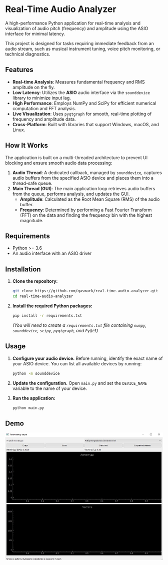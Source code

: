 # Real-Time Audio Analyzer

A high-performance Python application for real-time analysis and visualization of audio pitch (frequency) and amplitude using the ASIO interface for minimal latency.

This project is designed for tasks requiring immediate feedback from an audio stream, such as musical instrument tuning, voice pitch monitoring, or technical diagnostics.

## Features

- **Real-time Analysis**: Measures fundamental frequency and RMS amplitude on the fly.
- **Low Latency**: Utilizes the **ASIO** audio interface via the `sounddevice` library to minimize input lag.
- **High Performance**: Employs NumPy and SciPy for efficient numerical computation and FFT analysis.
- **Live Visualization**: Uses `pyqtgraph` for smooth, real-time plotting of frequency and amplitude data.
- **Cross-Platform**: Built with libraries that support Windows, macOS, and Linux.

## How It Works

The application is built on a multi-threaded architecture to prevent UI blocking and ensure smooth audio data processing:

1.  **Audio Thread**: A dedicated callback, managed by `sounddevice`, captures audio buffers from the specified ASIO device and places them into a thread-safe queue.
2.  **Main Thread (GUI)**: The main application loop retrieves audio buffers from the queue, performs analysis, and updates the GUI.
    - **Amplitude**: Calculated as the Root Mean Square (RMS) of the audio buffer.
    - **Frequency**: Determined by performing a Fast Fourier Transform (FFT) on the data and finding the frequency bin with the highest magnitude.

## Requirements

- Python >= 3.6
- An audio interface with an ASIO driver

## Installation

1.  **Clone the repository:**
    ```bash
    git clone https://github.com/qasmark/real-time-audio-analyzer.git
    cd real-time-audio-analyzer
    ```

2.  **Install the required Python packages:**
    ```bash
    pip install -r requirements.txt
    ```
    *(You will need to create a `requirements.txt` file containing `numpy`, `sounddevice`, `scipy`, `pyqtgraph`, and `PyQt5`)*

## Usage

1.  **Configure your audio device.**
    Before running, identify the exact name of your ASIO device. You can list all available devices by running:
    ```bash
    python -m sounddevice
    ```

2.  **Update the configuration.**
    Open `main.py` and set the `DEVICE_NAME` variable to the name of your device.

3.  **Run the application:**
    ```bash
    python main.py
    ```

## Demo

![Demo_GUI](demo.jpg)
 

